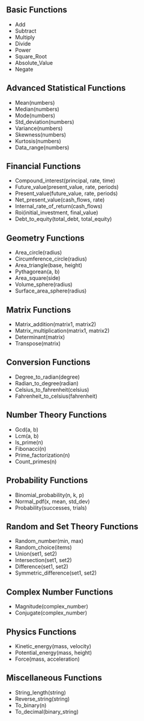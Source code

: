 ## Basic Functions   
* Add   
* Subtract   
* Multiply    
* Divide     
* Power   
* Square_Root    
* Absolute_Value       
* Negate
     
## Advanced Statistical Functions
* Mean(numbers)
* Median(numbers)
* Mode(numbers)
* Std_deviation(numbers)
* Variance(numbers)
* Skewness(numbers)
* Kurtosis(numbers)
* Data_range(numbers)

## Financial Functions
* Compound_interest(principal, rate, time)
* Future_value(present_value, rate, periods)
* Present_value(future_value, rate, periods)
* Net_present_value(cash_flows, rate)
* Internal_rate_of_return(cash_flows)
* Roi(initial_investment, final_value)
* Debt_to_equity(total_debt, total_equity)


## Geometry Functions
* Area_circle(radius)
* Circumference_circle(radius)
* Area_triangle(base, height)
* Pythagorean(a, b)
* Area_square(side)
* Volume_sphere(radius)
* Surface_area_sphere(radius)

## Matrix Functions
* Matrix_addition(matrix1, matrix2)
* Matrix_multiplication(matrix1, matrix2)
* Determinant(matrix)
* Transpose(matrix)

## Conversion Functions
* Degree_to_radian(degree)
* Radian_to_degree(radian)
* Celsius_to_fahrenheit(celsius)
* Fahrenheit_to_celsius(fahrenheit)

## Number Theory Functions
* Gcd(a, b)
* Lcm(a, b)
* Is_prime(n)
* Fibonacci(n)
* Prime_factorization(n)
* Count_primes(n)

## Probability Functions
* Binomial_probability(n, k, p)
* Normal_pdf(x, mean, std_dev)
* Probability(successes, trials)

## Random and Set Theory Functions
* Random_number(min, max)
* Random_choice(items)
* Union(set1, set2)
* Intersection(set1, set2)
* Difference(set1, set2)
* Symmetric_difference(set1, set2)

## Complex Number Functions
* Magnitude(complex_number)
* Conjugate(complex_number)

## Physics Functions
* Kinetic_energy(mass, velocity)
* Potential_energy(mass, height)
* Force(mass, acceleration)

## Miscellaneous Functions
* String_length(string)
* Reverse_string(string)
* To_binary(n)
* To_decimal(binary_string)
